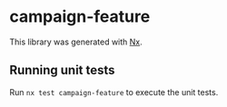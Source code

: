 # campaign-feature

This library was generated with [Nx](https://nx.dev).

## Running unit tests

Run `nx test campaign-feature` to execute the unit tests.

